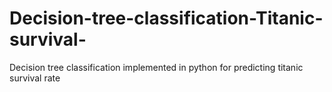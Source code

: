 # Decision-tree-classification-Titanic-survival-
Decision tree classification implemented in python for predicting titanic survival rate
